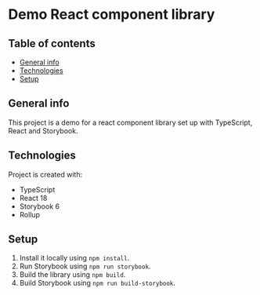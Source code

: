 # Demo React component library

## Table of contents
* [General info](#general-info)
* [Technologies](#technologies)
* [Setup](#setup)

## General info
This project is a demo for a react component library set up with TypeScript, React and Storybook.
	
## Technologies
Project is created with:
* TypeScript
* React 18
* Storybook 6
* Rollup
	
## Setup
1. Install it locally using `npm install`.
2. Run Storybook using `npm run storybook`.
3. Build the library using `npm build`.
4. Build Storybook using `npm run build-storybook`.
